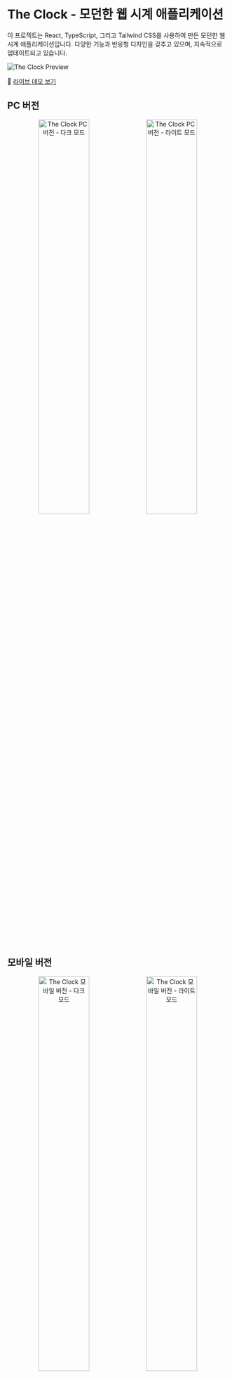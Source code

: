 # The Clock - 모던한 웹 시계 애플리케이션

이 프로젝트는 React, TypeScript, 그리고 Tailwind CSS를 사용하여 만든 모던한 웹 시계 애플리케이션입니다. 다양한 기능과 반응형 디자인을 갖추고 있으며, 지속적으로 업데이트되고 있습니다.

![The Clock Preview](https://github.com/user-attachments/assets/82bdfaae-2f04-456f-96b4-7ab55ca1b4ed)

🔗 [라이브 데모 보기](https://theclock.my/)

## PC 버전

<p align="center">
  <img src="https://github.com/user-attachments/assets/a9be2478-a664-4c13-929f-39e763e3dad1" width="48%" alt="The Clock PC 버전 - 다크 모드" />
  <img src="https://github.com/user-attachments/assets/5965ca54-7f1d-482d-86a4-12a643bd67ab" width="48%" alt="The Clock PC 버전 - 라이트 모드" />
</p>

## 모바일 버전

<p align="center">
  <img src="https://github.com/user-attachments/assets/dc1d7302-b7e7-4bc6-839a-d26e2a052826" width="48%" alt="The Clock 모바일 버전 - 다크 모드" />
  <img src="https://github.com/user-attachments/assets/7138cf3c-46df-44e5-a8ce-483fde2d94ab" width="48%" alt="The Clock 모바일 버전 - 라이트 모드" />
</p>

## 주요 기능

- **아날로그/디지털 시계 전환**: 두 가지 시계 모드를 쉽게 전환할 수 있습니다.
- **다크 모드/라이트 모드**: 사용자 환경에 맞게 테마를 변경할 수 있습니다.
- **실시간 시간 표시**: 현재 시간을 정확하게 보여줍니다.
- **실시간 위치 및 날씨 정보**: OpenWeatherMap API를 사용하여 현재 위치와 날씨 상태를 표시합니다.
- **타이머 기능**: 편리한 타이머 기능으로 시간을 관리할 수 있습니다.
- **메모 기능**: 간단한 메모를 작성하고 관리할 수 있으며, 마크다운 문법을 지원합니다.
- **반응형 디자인**: 모든 디바이스 화면 크기에 맞게 최적화되어 있습니다.
- **설정 유지**: 사용자의 시계 모드 선호도를 로컬 스토리지에 저장합니다.
- **멀티 페이지 구조**: 라우팅을 통한 다양한 페이지 제공(홈, 소개 페이지 등).

## 최근 업데이트 내역

### 2025년 4월 21일

- 메모 리스트 마크다운 문법 지원
- 기능 제안 폼링크 추가
- 모달 디자인 개선
- SEO 최적화 개선

### 2025년 4월 20일

- 멀티 페이지 구조로 변경 및 라우팅 추가
- 소개 페이지 개선
- 헤더 컴포넌트 추가
- UI 디자인 현대화
- 타이머 및 메모 기능 개선

## 기술 스택

- **React 19**: 최신 React 기능을 활용한 UI 구축
- **TypeScript**: 타입 안정성을 갖춘 코드 작성
- **Tailwind CSS**: 모던하고 반응형인 UI 스타일링
- **Vite**: 빠른 개발 서버 및 빌드 도구
- **date-fns**: 날짜 및 시간 형식화 라이브러리
- **Lucide React**: 아이콘 컴포넌트 라이브러리
- **Zustand**: 간결하고 강력한 상태 관리 라이브러리
- **OpenWeatherMap API**: 실시간 날씨 데이터 제공
- **React Router Dom**: 페이지 라우팅 관리
- **React Markdown**: 마크다운 렌더링 지원

## 설치 방법

이 프로젝트를 로컬 환경에서 실행하기 위한 방법입니다:

```bash
# 저장소 클론
git clone https://github.com/hwouu/the-clock.git
cd the-clock

# 의존성 설치
npm install

# 환경 변수 설정
cp .env.example .env
# .env 파일에 OpenWeatherMap API 키 추가
# VITE_OPENWEATHERMAP_API_KEY=your_api_key_here

# 개발 서버 실행
npm run dev
```

개발 서버는 기본적으로 `http://localhost:5173`에서 실행됩니다.

### OpenWeatherMap API 키 발급 방법

1. [OpenWeatherMap](https://openweathermap.org/) 웹사이트에 접속
2. 회원가입 및 로그인
3. 계정 메뉴에서 "My API Keys" 선택
4. 기본 생성된 키 사용 또는 새 키 생성
5. API 키를 복사하여 `.env` 파일에 붙여넣기

## 빌드 방법

프로덕션용 빌드를 생성하려면:

```bash
npm run build
```

빌드된 파일은 `dist` 디렉토리에 생성됩니다.

## 프로젝트 구조

```
the-clock/
├── public/               # 정적 파일
│   ├── clock-icon.svg    # 파비콘
│   ├── robots.txt        # 검색 엔진 크롤링 지침
│   └── sitemap.xml       # 사이트맵
├── src/                  # 소스 코드
│   ├── components/       # 리액트 컴포넌트
│   │   ├── clock/        # 시계 관련 컴포넌트
│   │   ├── header/       # 헤더 컴포넌트
│   │   ├── memo/         # 메모 관련 컴포넌트
│   │   ├── ui/           # UI 컴포넌트
│   │   └── weather/      # 날씨 관련 컴포넌트
│   ├── context/          # React Context
│   ├── hooks/            # 커스텀 React 훅
│   ├── pages/            # 페이지 컴포넌트
│   ├── services/         # API 서비스
│   │   └── weatherService.ts # 날씨 API 서비스
│   ├── store/            # 상태 관리 (Zustand)
│   ├── types/            # TypeScript 타입 정의
│   ├── utils/            # 유틸리티 함수
│   ├── App.tsx           # 메인 앱 컴포넌트
│   ├── main.tsx          # 앱 진입점
│   └── index.css         # 전역 스타일
├── .env.example          # 환경 변수 예제 파일
├── index.html            # HTML 템플릿
├── package.json          # 의존성 및 스크립트
├── tailwind.config.js    # Tailwind 설정
├── tsconfig.json         # TypeScript 설정
└── vite.config.ts        # Vite 설정
```

## 주요 기능 소개

### 1. 실시간 날씨 정보

OpenWeatherMap API를 사용하여 사용자의 현재 위치 기반 실시간 날씨 정보를 표시합니다. 사용자는 위치 정보 접근 권한을 허용해야 합니다.

### 2. 다크 모드 / 라이트 모드

시스템 설정에 맞춰 자동으로 테마가 적용되며, 사용자가 직접 전환할 수도 있습니다.

### 3. 타이머 기능

간편한 타이머 기능으로 시간을 설정하고 관리할 수 있습니다.

### 4. 메모 기능

간단한 메모를 작성하고 관리할 수 있으며, 마크다운 문법을 지원합니다.

### 5. 반응형 디자인

모바일, 태블릿, 데스크톱 등 다양한 화면 크기에 최적화된 UI를 제공합니다.

### 6. 사용자 설정 저장

사용자가 선택한 시계 모드(아날로그/디지털)를 로컬 스토리지에 저장하여 다음 방문 시에도 유지됩니다.

## 향후 계획

- 알람 기능 추가 (특정 시간 알림 기능)
- 세계 시간 표시 기능
- 사용자 커스터마이징 기능 확장
- 타이머 다중 관리 기능
- 달력 기능 통합

## 기여하기

이슈와 풀 리퀘스트를 통해 기여를 환영합니다. 큰 변경 사항의 경우 먼저 이슈를 생성하여 논의해주세요.

기능 제안은 [이 링크](https://hwouu.notion.site/1db7a2533c0f80d79ff6cccfbd32f9b0?pvs=105)를 통해 제출해주세요.

## 라이센스

MIT 라이센스에 따라 배포됩니다. 자세한 내용은 LICENSE 파일을 참조하세요.

## 연락처

문의사항이나 피드백이 있으면 [nhw3990@gmail.com](mailto:nhw3990@gmail.com)로 연락주세요.

---

이 프로젝트는 [Vite](https://vitejs.dev/), [Tailwind CSS](https://tailwindcss.com/)와 [OpenWeatherMap API](https://openweathermap.org/api)를 사용하여 구축되었습니다.
